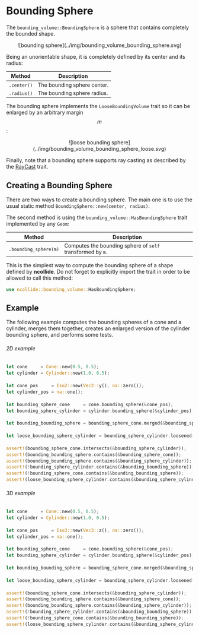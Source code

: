# Bounding Sphere

The `bounding_volume::BoundingSphere` is a sphere that contains completely the
bounded shape.

<center>
![bounding sphere](../img/bounding_volume_bounding_sphere.svg)
</center>

Being an unorientable shape, it is completely defined by its center and its
radius:

| Method      | Description                                                    |
|--           | --                                                             |
| `.center()` | The bounding sphere center. |
| `.radius()` | The bounding sphere radius. |


The bounding sphere implements the `LooseBoundingVolume` trait so it can be
enlarged by an arbitrary margin $$m$$:

<center>
![loose bounding sphere](../img/bounding_volume_bounding_sphere_loose.svg)
</center>

Finally, note that a bounding sphere supports ray casting as described by the
[RayCast](../ray_casting/README.html) trait.

## Creating a Bounding Sphere

There are two ways to create a bounding sphere. The main one is to use the usual
static method `BoundingSphere::new(center, radius)`.


The second method is using the `bounding_volume::HasBoundingSphere` trait
implemented by any `Geom`:

| Method                | Description                                                |
|--                     | --                                                         |
| `.bounding_sphere(m)` | Computes the bounding sphere of `self` transformed by `m`. |

This is the simplest way to compute the bounding sphere of a shape defined
by **ncollide**. Do not forget to explicitly import the trait in order to be
allowed to call this method:

```rust
use ncollide::bounding_volume::HasBoundingSphere;
```

## Example

The following example computes the bounding spheres of a cone and a cylinder,
merges them together, creates an enlarged version of the cylinder bounding
sphere, and performs some tests.

###### 2D example <span class="d2" onclick="window.open('../src/bounding_sphere2d.rs')"></span>
```rust
let cone     = Cone::new(0.5, 0.5);
let cylinder = Cylinder::new(1.0, 0.5);

let cone_pos     = Iso2::new(Vec2::y(), na::zero());
let cylinder_pos = na::one();

let bounding_sphere_cone     = cone.bounding_sphere(&cone_pos);
let bounding_sphere_cylinder = cylinder.bounding_sphere(&cylinder_pos);

let bounding_bounding_sphere = bounding_sphere_cone.merged(&bounding_sphere_cylinder);

let loose_bounding_sphere_cylinder = bounding_sphere_cylinder.loosened(1.0);

assert!(bounding_sphere_cone.intersects(&bounding_sphere_cylinder));
assert!(bounding_bounding_sphere.contains(&bounding_sphere_cone));
assert!(bounding_bounding_sphere.contains(&bounding_sphere_cylinder));
assert!(!bounding_sphere_cylinder.contains(&bounding_bounding_sphere));
assert!(!bounding_sphere_cone.contains(&bounding_bounding_sphere));
assert!(loose_bounding_sphere_cylinder.contains(&bounding_sphere_cylinder));
```

###### 3D example <span class="d3" onclick="window.open('../src/bounding_sphere3d.rs')"></span>
```rust
let cone     = Cone::new(0.5, 0.5);
let cylinder = Cylinder::new(1.0, 0.5);

let cone_pos     = Iso3::new(Vec3::z(), na::zero());
let cylinder_pos = na::one();

let bounding_sphere_cone     = cone.bounding_sphere(&cone_pos);
let bounding_sphere_cylinder = cylinder.bounding_sphere(&cylinder_pos);

let bounding_bounding_sphere = bounding_sphere_cone.merged(&bounding_sphere_cylinder);

let loose_bounding_sphere_cylinder = bounding_sphere_cylinder.loosened(1.0);

assert!(bounding_sphere_cone.intersects(&bounding_sphere_cylinder));
assert!(bounding_bounding_sphere.contains(&bounding_sphere_cone));
assert!(bounding_bounding_sphere.contains(&bounding_sphere_cylinder));
assert!(!bounding_sphere_cylinder.contains(&bounding_bounding_sphere));
assert!(!bounding_sphere_cone.contains(&bounding_bounding_sphere));
assert!(loose_bounding_sphere_cylinder.contains(&bounding_sphere_cylinder));
```
